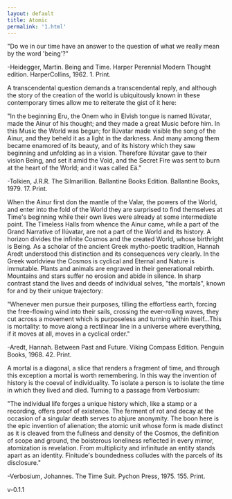 ```yaml
---
layout: default
title: Atomic
permalink: '1.html'
---
```


"Do we in our time have an answer to the question of what we really mean by the word 'being'?"

-Heidegger, Martin. Being and Time. Harper Perennial Modern Thought edition. HarperCollins, 1962. 1. Print.

A transcendental question demands a transcendental reply, and although the story of the creation of the world is ubiquitously known in these contemporary times allow me to reiterate the gist of it here:

"In the beginning Eru, the Onem who in Elvish tongue is named Ilúvatar, made the Ainur of his thought; and they made a great Music before him. In this Music the World was begun; for Ilúvatar made visible the song of the Ainur, and they beheld it as a light in the darkness. And many among them became enamored of its beauty, and of its history which they saw beginning and unfolding as in a vision. Therefore Ilúvatar gave to their vision Being, and set it amid the Void, and the Secret Fire was sent to burn at the heart of the World; and it was called Eä."

-Tolkien, J.R.R. The Silmarillion. Ballantine Books Edition. Ballantine Books, 1979. 17. Print.

When the Ainur first don the mantle of the Valar, the powers of the World, and enter into the fold of the World they are surprised to find themselves at Time's beginning while their own lives were already at some intermediate point. The Timeless Halls from whence the Ainur came, while a part of the Grand Narrative of Ilúvatar, are not a part of the World and its history. A horizon divides the infinite Cosmos and the created World, whose birthright is Being. As a scholar of the ancient Greek mytho-poetic tradition, Hannah Aredt understood this distinction and its consequences very clearly. In the Greek worldview the Cosmos is cyclical and Eternal and Nature is immutable. Plants and animals are engraved in their generational rebirth. Mountains and stars suffer no erosion and abide in silence. In sharp contrast stand the lives and deeds of individual selves, "the mortals", known for and by their unique trajectory:

"Whenever men pursue their purposes, tilling the effortless earth, forcing the free-flowing wind into their sails, crossing the ever-rolling waves, they cut across a movement which is purposeless and turning within itself...This is mortality: to move along a rectilinear line in a universe where everything, if it moves at all, moves in a cyclical order."

-Aredt, Hannah. Between Past and Future. Viking Compass Edition. Penguin Books, 1968. 42. Print.

A mortal is a diagonal, a slice that renders a fragment of time, and through this exception a mortal is worth remembering. In this way the invention of history is the coeval of individuality. To isolate a person is to isolate the time in which they lived and died. Turning to a passage from Verbosium:

"The individual life forges a unique history which, like a stamp or a recording, offers proof of existence. The ferment of rot and decay at the occasion of a singular death serves to abjure anonymity. The boon here is the epic invention of alienation; the atomic unit whose form is made distinct as it is cleaved from the fullness and density of the Cosmos, the definition of scope and ground, the boisterous loneliness reflected in every mirror, atomization is revelation. From multiplicity and infinitude an entity stands apart as an identity. Finitude's boundedness colludes with the parcels of its disclosure."

-Verbosium, Johannes. The Time Suit. Pychon Press, 1975. 155. Print.

v-0.1.1
